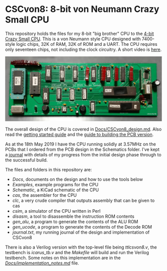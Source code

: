 # CSCvon8: 8-bit von Neumann Crazy Small CPU

This repository holds the files for my 8-bit "big brother" CPU to the
[4-bit Crazy Small CPU](https://minnie.tuhs.org/Programs/CrazySmallCPU/).
This is a von Neumann style CPU designed with 7400-style logic chips, 32K of RAM, 32K of ROM and a UART. The CPU requires only seventeen chips, not including the
clock circuitry.
A short video is [here](https://www.youtube.com/watch?v=LJe3Z_fGDhg).

![](Docs/Figs/pcb_20190601.jpg)

The overall design of the CPU is covered in
[Docs/CSCvon8_design.md](Docs/CSCvon8_design.md). Also read the
[getting started guide](Docs/getgoing_instructions.md) and the
[guide to building the PCB version](Docs/building_the_CSCvon8.md).

As at the 18th May 2019 I have the CPU running solidly at 3.57MHz on
the PCBs that I ordered from the PCB design in the Schematics folder.
I've kept a [journal](journal.md) with details of my progress from the
initial design phase through to the successful build.

The files and folders in this repository are:
- *Docs*, documents on the design and how to use the tools below
- *Examples*, example programs for the CPU
- *Schematic*, a KiCad schematic of the CPU
- *cas*, the assembler for the CPU
- *clc*, a very crude compiler that outputs assembly that can be given to cas
- *csim*, a simulator of the CPU written in Perl
- *disasm*, a tool to disassemble the instruction ROM contents
- *gen_alu*, a program to generate the contents of the ALU ROM
- *gen_ucode*, a program to generate the contents of the Decode ROM
- *journal.txt*, my running journal of the design and implementation of CSCvon8

There is also a Verilog version with the top-level file being
*ttlcsvon8.v*, the testbench is *icarus_tb.v* and the *Makefile* will
build and run the Verilog testbench. Some notes on this implementation
are in the
[*Docs/implementation_notes.md*](Docs/implementation_notes.md) file.
